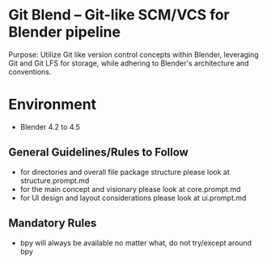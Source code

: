 # Git Blend – Git-like SCM/VCS for Blender pipeline

Purpose: Utilize Git like version control concepts within Blender, leveraging Git and Git LFS for storage, while adhering to Blender's architecture and conventions.

# Environment
- Blender 4.2 to 4.5

## General Guidelines/Rules to Follow
- for directories and overall file package structure please look at structure.prompt.md
- for the main concept and visionary please look at core.prompt.md
- for UI design and layout considerations please look at ui.prompt.md

## Mandatory Rules
- bpy will always be available no matter what, do not try/except around bpy